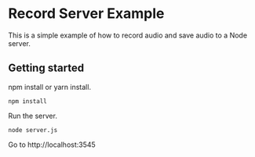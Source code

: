 # Record Server Example

This is a simple example of how to record audio and save audio to a Node server.

## Getting started

npm install or yarn install.
```
npm install
```

Run the server.
```
node server.js
```

Go to http://localhost:3545
